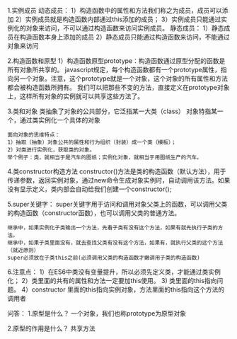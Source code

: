 1.实例成员
    动态成员：
    1）构造函数中的属性和方法我们称之为成员，成员可以添加
    2）实例成员就是构造函数内部通过this添加的成员；
    3）实例成员只能通过实例化的对象来访问，不可以通过构造函数来访问实例成员。
    静态成员：
    1）静态成员在构造函数本身上添加的成员
    2）静态成员只能通过构造函数来访问，不能通过对象来访问

2.构造函数和原型
    1）构造函数原型prototype：构造函数通过原型分配的函数是所有对象所共享的。
        javascript规定，每个构造函数都有一个prototype属性，指向另一个对象。注意，这个prototype就是一个对象，这个对象的所有属性和方法都会被构造函数所拥有。
        我们可以把那些不变的方法，直接定义在prototype对象上，这样所有对象的实例就可以共享这些方法了。


3.类和对象
    类抽象了对象的公共部分，它泛指某一大类（class）
    对象特指某一个，通过类实例化一个具体的对象

    面向对象的思维特点：
    1）抽取（抽象）对象公共的属性和行为组织（封装）成一个类（模板）；
    2）对类进行实例化，获取类的对象。
    举个例子：类，就相当于是汽车的图纸；实例化对象，就相当于用图纸生产的汽车。

4.类constructor构造方法
    constructor()方法是类的构造函数（默认方法），用于传递参数，返回实例对象，通过new命令生成对象实例时，自动调用该方法。如果没有显示定义，类内部会自动给我们创建一个constructor();

5.super关键字：
    super关键字用于访问和调用对象父类上的函数，可以调用父类的构造函数（constructor函数），也可以调用父类的普通方法。

    继承中，如果实例化子类输出一个方法，先看子类有没有这个方法，如果有就先执行子类的方法。
    继承中，如果子类里面没有，就去查找父类有没有这个方法，如果有，就执行父类的这个方法（就近原则）
    super必须放在子类this之前(必须调用父类的构造函数才嫩调用子类的构造函数)

6.注意点：
    1）在ES6中类没有变量提升，所以必须先定义类，才能通过类实例化；
    2）类里面的共有的属性和方法一定要加this使用。
    3) 类里面的this指向问题。
    4）constructor 里面的this指向实例对象，方法里面的this指向这个方法的调用者




问答：
1.原型是什么？
一个对象，我们也称prototype为原型对象

2.原型的作用是什么？
共享方法